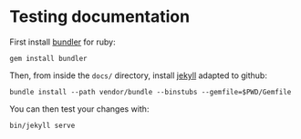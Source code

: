 # Testing documentation

First install [bundler](https://bundler.io/) for ruby:

```
gem install bundler
```

Then, from inside the `docs/` directory, install [jekyll](https://jekyllrb.com/docs/usage/) adapted to github:

```
bundle install --path vendor/bundle --binstubs --gemfile=$PWD/Gemfile
```

You can then test your changes with:

```
bin/jekyll serve
```
